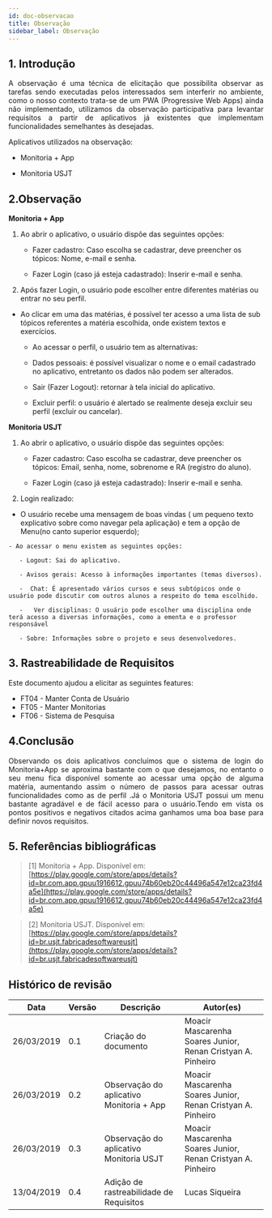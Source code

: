```yaml
---
id: doc-observacao
title: Observação
sidebar_label: Observação
---
```


## 1. Introdução
  <p align='justify' >A observação é uma técnica de elicitação que possibilita observar as tarefas sendo executadas pelos interessados sem interferir no ambiente, como o nosso contexto trata-se de um PWA (Progressive Web Apps) ainda não implementado, utilizamos da observação participativa para levantar requisitos a partir de aplicativos já existentes que implementam funcionalidades semelhantes às desejadas.</p>

Aplicativos utilizados na observação:

-   Monitoria + App
  
-   Monitoria USJT
  

## 2.Observação

**Monitoria + App**
  

1. Ao abrir o aplicativo, o usuário dispõe das seguintes opções:
  
   -   Fazer cadastro: Caso escolha se cadastrar, deve preencher os tópicos: Nome, e-mail e senha.
  
   - Fazer Login (caso já esteja cadastrado): Inserir e-mail e senha.
  

2.  Após fazer Login, o usuário pode escolher entre diferentes matérias ou entrar no seu perfil.

   - Ao clicar em uma das matérias, é possível ter acesso a uma lista de sub tópicos referentes a matéria escolhida, onde existem textos e exercícios.
  
       - Ao acessar o perfil, o usuário tem as alternativas:
  
       - Dados pessoais: é possível visualizar o nome e o email cadastrado no aplicativo, entretanto os dados não podem ser alterados.
  
       - Sair (Fazer Logout): retornar à tela inicial do aplicativo.
  
       - Excluir perfil: o usuário é alertado se realmente deseja excluir seu perfil (excluir ou cancelar).
  

**Monitoria USJT**
  
1. Ao abrir o aplicativo, o usuário dispõe das seguintes opções:
  
   - Fazer cadastro: Caso escolha se cadastrar, deve preencher os tópicos: Email, senha, nome, sobrenome e RA (registro do aluno).
  
   - Fazer Login (caso já esteja cadastrado): Inserir e-mail e senha.
  

2.  Login realizado:
  
   -  O usuário recebe uma mensagem de boas vindas ( um pequeno texto explicativo sobre como navegar pela aplicação) e tem a opção de Menu(no canto superior esquerdo);
  
    - Ao acessar o menu existem as seguintes opções:
  
       - Logout: Sai do aplicativo.
  
 	   - Avisos gerais: Acesso à informações importantes (temas diversos).
  
 	   -  Chat: É apresentado vários cursos e seus subtópicos onde o usuário pode discutir com outros alunos a respeito do tema escolhido.
  
       -   Ver disciplinas: O usuário pode escolher uma disciplina onde terá acesso a diversas informações, como a ementa e o professor responsável
  
 	   - Sobre: Informações sobre o projeto e seus desenvolvedores.
  
## 3. Rastreabilidade de Requisitos

Este documento ajudou a elicitar as seguintes features:

* FT04 - Manter Conta de Usuário
* FT05 - Manter Monitorias
* FT06 - Sistema de Pesquisa

## 4.Conclusão
<p align='justify' >Observando os dois aplicativos concluímos que o sistema de login do Monitoria+App se aproxima bastante com o  que desejamos, no entanto o seu menu fica disponível somente ao acessar uma opção de  alguma matéria, aumentando assim o número de passos para acessar outras funcionalidades como as de perfil .Já o Monitoria USJT possui um menu bastante agradável e de fácil acesso para o usuário.Tendo em vista os pontos positivos e negativos citados acima ganhamos uma boa base para definir novos requisitos.</p>



## 5. Referências bibliográficas

> [1] Monitoria + App. Disponível em: [https://play.google.com/store/apps/details?id=br.com.app.gpuu1916612.gpuu74b60eb20c44496a547e12ca23fd4a5e](https://play.google.com/store/apps/details?id=br.com.app.gpuu1916612.gpuu74b60eb20c44496a547e12ca23fd4a5e)

> [2] Monitoria USJT. Disponível em: [https://play.google.com/store/apps/details?id=br.usjt.fabricadesoftwareusjt](https://play.google.com/store/apps/details?id=br.usjt.fabricadesoftwareusjt)

## Histórico de revisão
|Data                       |Versão |Descrição   	        |Autor(es)    |
|------------------|-----------------|---------------------------------|--------------------| 
| 26/03/2019| 0.1| Criação do documento| Moacir Mascarenha Soares Junior, Renan Cristyan A. Pinheiro    |
|26/03/2019|0.2| Observação do aplicativo Monitoria + App| Moacir Mascarenha Soares Junior, Renan Cristyan A. Pinheiro|
|26/03/2019|0.3|Observação do aplicativo Monitoria USJT|Moacir Mascarenha Soares Junior, Renan Cristyan A. Pinheiro|
| 13/04/2019 | 0.4 | Adição de rastreabilidade de Requisitos | Lucas Siqueira |


